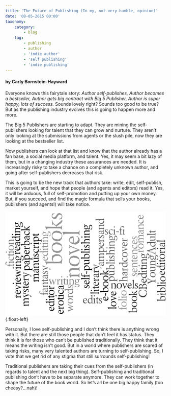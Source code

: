 ```yaml
---
title: 'The Future of Publishing (In my, not-very-humble, opinion)'
date: '08-05-2015 00:00'
taxonomy:
    category:
        - blog
    tag:
        - publishing
        - author
        - 'indie author'
        - 'self publishing'
        - 'indie publishing'
---
```


#### by Carly Bornstein-Hayward

Everyone knows this fairytale story: _Author self-publishes, Author becomes a bestseller, Author gets big contract with Big 5 Publisher, Author is super happy, lots of success._ Sounds lovely right? Sounds too good to be true? But as the publishing industry evolves this is going to happen more and more.

The Big 5 Publishers are starting to adapt. They are mining the self-publishers looking for talent that they can grow and nurture. They aren’t only looking at the submissions from agents or the slush pile, now they are looking at the bestseller list.

Now publishers can look at that list and know that the author already has a fan base, a social media platform, and talent. Yes, it may seem a bit lazy of them, but in a changing industry these assurances are needed. It is increasingly risky to take a chance on a completely unknown author, and going after self-publishers decreases that risk.

This is going to be the new track that authors take: write, edit, self-publish, market yourself, and hope that people (and agents and editors) read it. Yes, it will be arduous, full of self-promotion and putting up your own money. But, if you succeed, and find the magic formula that sells your books, publishers (and agents!) will take notice.

![](Editing_word_cloud.png?cropResize=250,250){.float-left}

Personally, I love self-publishing and I don’t think there is anything wrong with it. But there are still those people that don’t feel it has status. They think it is for those who can’t be published traditionally. They think that it means the writing isn’t good. But in a world where publishers are scared of taking risks, many very talented authors are turning to self-publishing. So, I vote that we get rid of any stigma that still surrounds self-publishing!

Traditional publishers are taking their cues from the self-publishers (in regards to talent and the next big thing). Self-publishing and traditional publishing don’t have to be separate anymore. They can work together to shape the future of the book world. So let’s all be one big happy family (too cheesy?...nah)!